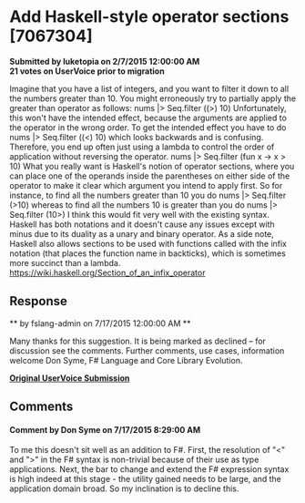 # Add Haskell-style operator sections [7067304] #

**Submitted by luketopia on 2/7/2015 12:00:00 AM**  
**21 votes on UserVoice prior to migration**  

Imagine that you have a list of integers, and you want to filter it down to all the numbers greater than 10. You might erroneously try to partially apply the greater than operator as follows:
nums |> Seq.filter ((>) 10)
Unfortunately, this won't have the intended effect, because the arguments are applied to the operator in the wrong order. To get the intended effect you have to do
nums |> Seq.filter ((<) 10)
which looks backwards and is confusing. Therefore, you end up often just using a lambda to control the order of application without reversing the operator.
nums |> Seq.filter (fun x -> x > 10)
What you really want is Haskell's notion of operator sections, where you can place one of the operands inside the parentheses on either side of the operator to make it clear which argument you intend to apply first.
So for instance, to find all the numbers greater than 10 you do
nums |> Seq.filter (>10)
whereas to find all the numbers 10 is greater than you do
nums |> Seq.filter (10>)
I think this would fit very well with the existing syntax. Haskell has both notations and it doesn't cause any issues except with minus due to its duality as a unary and binary operator. As a side note, Haskell also allows sections to be used with functions called with the infix notation (that places the function name in backticks), which is sometimes more succinct than a lambda.
https://wiki.haskell.org/Section_of_an_infix_operator



## Response ##
** by fslang-admin on 7/17/2015 12:00:00 AM **

Many thanks for this suggestion. It is being marked as declined – for discussion see the comments.
Further comments, use cases, information welcome
Don Syme, F# Language and Core Library Evolution.


**[Original UserVoice Submission](https://fslang.uservoice.com/forums/245727-f-language/suggestions/7067304)**


## Comments ##


#### Comment by Don Syme on 7/17/2015 8:29:00 AM ####
To me this doesn't sit well as an addition to F#. First, the resolution of "<" and ">" in the F# syntax is non-trivial because of their use as type applications. Next, the bar to change and extend the F# expression syntax is high indeed at this stage - the utility gained needs to be large, and the application domain broad.
So my inclination is to decline this.

